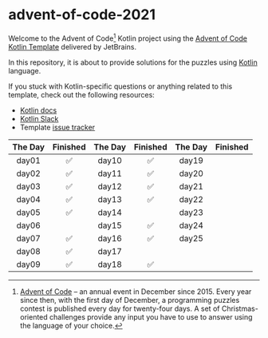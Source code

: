 # advent-of-code-2021

Welcome to the Advent of Code[^aoc] Kotlin project using the [Advent of Code Kotlin Template][template] delivered by JetBrains.

In this repository, it is about to provide solutions for the puzzles using [Kotlin][kotlin] language.

If you stuck with Kotlin-specific questions or anything related to this template, check out the following resources:

- [Kotlin docs][docs]
- [Kotlin Slack][slack]
- Template [issue tracker][issues]

| The Day | Finished | The Day | Finished | The Day | Finished |
| :-----: | :------: | :-----: | :------: | :-----: | :------: |
|  day01  |    ✅     |  day10  |    ✅     |  day19  |          |
|  day02  |    ✅     |  day11  |    ✅     |  day20  |          |
|  day03  |    ✅     |  day12  |    ✅     |  day21  |          |
|  day04  |    ✅     |  day13  |    ✅     |  day22  |          |
|  day05  |    ✅     |  day14  |          |  day23  |          |
|  day06  |          |  day15  |    ✅     |  day24  |          |
|  day07  |    ✅     |  day16  |    ✅     |  day25  |          |
|  day08  |    ✅     |  day17  |          |         |          |
|  day09  |    ✅     |  day18  |    ✅     |         |          |

[^aoc]:

    [Advent of Code][aoc] – an annual event in December since 2015. Every year since then, with the first day of December, a
    programming puzzles contest is published every day for twenty-four days. A set of Christmas-oriented challenges provide
    any input you have to use to answer using the language of your choice.

[aoc]: https://adventofcode.com

[docs]: https://kotlinlang.org/docs/home.html

[issues]: https://github.com/kotlin-hands-on/advent-of-code-kotlin-template/issues

[kotlin]: https://kotlinlang.org

[slack]: https://surveys.jetbrains.com/s3/kotlin-slack-sign-up

[template]: https://github.com/kotlin-hands-on/advent-of-code-kotlin-template
